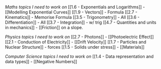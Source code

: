 *Maths topics I need to work on*
[[1.6 - Exponentials and Logarithms]] - [[Modelling Exponential Curves]] 
[[1.9 - Vectors]] - Formula
[[2.7 - Kinematics]] - Memorise Formula
[[3.5 - Trigonometry]] - All
[[3.6 - Differentiation]] - All
[[3.7 - Integration]] - w/ trig
[[4.7 - Quantities and units in mechanics]] - [[Friction]] on a slope.

*Physics topics I need to work on*
[[2.7 - Photons]] - [[Photoelectric Effect]] 
[[2.1 - Conduction of Electricity]] - [[Drift Velocity]] 
[[1.7 - Particles and Nuclear Structure]] - forces
[[1.5 - Solids under stress]] - [[Materials]] 

*Computer Science topics I need to work on*
[[1.4 - Data representation and data types]] - [[Negative Numbers]] 
